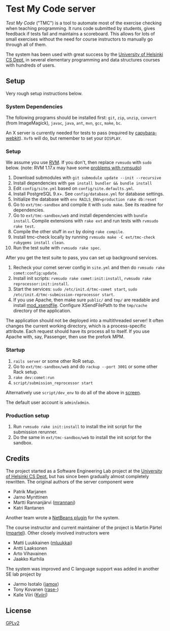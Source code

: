 # Test My Code server #

*Test My Code* ("TMC") is a tool to automate most of the exercise checking when teaching programming.
It runs code submitted by students, gives feedback if tests fail and maintains a scoreboard.
This allows for lots of small exercises without the need for course instructors to manually go through all of them.

The system has been used with great success by the [University of Helsinki CS Dept.](http://cs.helsinki.fi/) in
several elementary programming and data structures courses with hundreds of users.


## Setup ##

Very rough setup instructions below.

### System Dependencies ###

The following programs should be installed first: `git`, `zip`, `unzip`, `convert` (from ImageMagick), `javac`, `java`, `ant`, `mvn`, `gcc`, `make`, `bc`.

An X server is currently needed for tests to pass (required by [capybara-webkit](https://github.com/thoughtbot/capybara-webkit)). `Xvfb` will do, but remember to set your `DISPLAY`.

### Setup ###

We assume you use [RVM](https://rvm.io/). If you don't, then replace `rvmsudo` with `sudo` below.
(note: RVM 1.17.x may have some [problems with rvmsudo](http://stackoverflow.com/questions/13765520/rvmsudo-command-not-working-properly))

1. Download submodules with `git submodule update --init --recursive`
2. Install dependencies with `gem install bundler && bundle install`
3. Edit `config/site.yml` based on `config/site.defaults.yml`.
4. Install PostgreSQL 9.x+. See `config/database.yml` for database settings.
5. Initialize the database with `env RAILS_ENV=production rake db:reset`
6. Go to `ext/tmc-sandbox` and compile it with `sudo make`. See its readme for dependencies.
7. Go to `ext/tmc-sandbox/web` and install dependencies with `bundle install`. Compile extensions with `rake ext` and run tests with `rvmsudo rake test`.
8. Compile the other stuff in `ext` by doing `rake compile`.
9. Install tmc-check locally by running `rvmsudo make -C ext/tmc-check rubygems install clean`.
10. Run the test suite with `rvmsudo rake spec`.

After you get the test suite to pass, you can set up background services.

1. Recheck your comet server config in `site.yml` and then do `rvmsudo rake comet:config:update`.
2. Install init scripts: `rvmsudo rake comet:init:install`, `rvmsudo rake reprocessor:init:install`.
3. Start the services: `sudo /etc/init.d/tmc-comet start`, `sudo /etc/init.d/tmc-submission-reprocessor start`.
4. If you use Apache, then make sure `public/` and `tmp/` are readable and install [mod_xsendfile](https://tn123.org/mod_xsendfile/). Configure XSendFilePath to the `tmp/cache` directory of the application.

The application should not be deployed into a multithreaded server! It often changes the current working directory, which is a process-specific attribute. Each request should have its process all to itself. If you use Apache with, say, Passenger, then use the prefork MPM.

### Startup ###

1. `rails server` or some other RoR setup.
2. Go to `ext/tmc-sandbox/web` and do `rackup --port 3001` or some other Rack setup.
3. `rake dev:comet:run`
4. `script/submission_reprocessor start`

Alternatively use `script/dev_env` to do all of the above in
[screen](http://www.gnu.org/software/screen/).

The default user account is `admin`/`admin`.

### Production setup ###

1. Run `rvmsudo rake init:install` to install the init script for the submission rerunner.
2. Do the same in `ext/tmc-sandbox/web` to install the init script for the sandbox.

## Credits ##

The project started as a Software Engineering Lab project at the [University of Helsinki CS Dept.](http://cs.helsinki.fi/) but has since been gradually almost completely rewritten. The original authors of the server component were

- Patrik Marjanen
- Jarno Mynttinen
- Martti Rannanjärvi ([mrannanj](https://github.com/mrannanj))
- Katri Rantanen

Another team wrote a [NetBeans plugin](https://github.com/testmycode/tmc-netbeans) for the system.

The course instructor and current maintainer of the project is Martin Pärtel ([mpartel](https://github.com/mpartel)). Other closely involved instructors were

- Matti Luukkainen ([mluukkai](https://github.com/mluukkai))
- Antti Laaksonen
- Arto Vihavainen
- Jaakko Kurhila

The system was improved and C language support was added in another SE lab project by

- Jarmo Isotalo ([jamox](https://github.com/jamox))
- Tony Kovanen ([rase-](https://github.com/rase-))
- Kalle Viiri ([Kviiri](https://github.com/Kviiri))


## License ##

[GPLv2](http://www.gnu.org/licenses/gpl-2.0.html)

